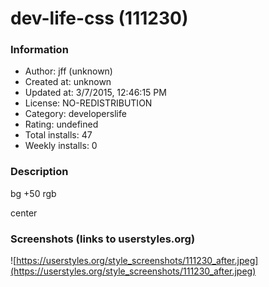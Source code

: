 # dev-life-css (111230)

### Information
- Author: jff (unknown)
- Created at: unknown
- Updated at: 3/7/2015, 12:46:15 PM
- License: NO-REDISTRIBUTION
- Category: developerslife
- Rating: undefined
- Total installs: 47
- Weekly installs: 0


### Description
bg +50 rgb

center


### Screenshots (links to userstyles.org)
![https://userstyles.org/style_screenshots/111230_after.jpeg](https://userstyles.org/style_screenshots/111230_after.jpeg)


